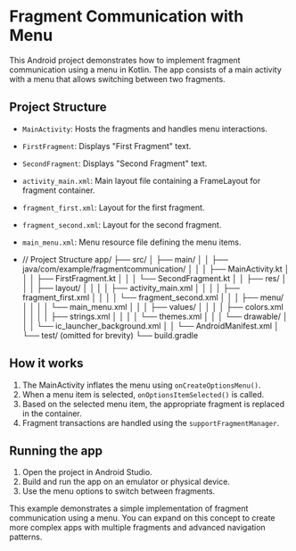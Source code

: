 # Fragment Communication with Menu

This Android project demonstrates how to implement fragment communication using a menu in Kotlin. The app consists of a main activity with a menu that allows switching between two fragments.

## Project Structure

- `MainActivity`: Hosts the fragments and handles menu interactions.
- `FirstFragment`: Displays "First Fragment" text.
- `SecondFragment`: Displays "Second Fragment" text.
- `activity_main.xml`: Main layout file containing a FrameLayout for fragment container.
- `fragment_first.xml`: Layout for the first fragment.
- `fragment_second.xml`: Layout for the second fragment.
- `main_menu.xml`: Menu resource file defining the menu items.

- // Project Structure
app/
├── src/
│   ├── main/
│   │   ├── java/com/example/fragmentcommunication/
│   │   │   ├── MainActivity.kt
│   │   │   ├── FirstFragment.kt
│   │   │   └── SecondFragment.kt
│   │   ├── res/
│   │   │   ├── layout/
│   │   │   │   ├── activity_main.xml
│   │   │   │   ├── fragment_first.xml
│   │   │   │   └── fragment_second.xml
│   │   │   ├── menu/
│   │   │   │   └── main_menu.xml
│   │   │   ├── values/
│   │   │   │   ├── colors.xml
│   │   │   │   ├── strings.xml
│   │   │   │   └── themes.xml
│   │   │   └── drawable/
│   │   │       └── ic_launcher_background.xml
│   │   └── AndroidManifest.xml
│   └── test/ (omitted for brevity)
└── build.gradle

## How it works

1. The MainActivity inflates the menu using `onCreateOptionsMenu()`.
2. When a menu item is selected, `onOptionsItemSelected()` is called.
3. Based on the selected menu item, the appropriate fragment is replaced in the container.
4. Fragment transactions are handled using the `supportFragmentManager`.

## Running the app

1. Open the project in Android Studio.
2. Build and run the app on an emulator or physical device.
3. Use the menu options to switch between fragments.

This example demonstrates a simple implementation of fragment communication using a menu. You can expand on this concept to create more complex apps with multiple fragments and advanced navigation patterns.
